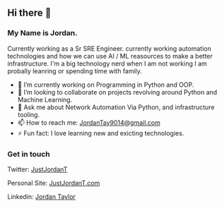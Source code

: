 ## Hi there 👋

### My Name is Jordan.

Currently working as a Sr SRE Engineer. currently working automation technologies and how we can use AI / ML reasources to make a better infrastructure. I'm a big technology nerd when I am not working I am probally leanring or spending time with family.

- 🔭 I’m currently working on Programming in Python and OOP.
- 👯 I’m looking to collaborate on projects revolving around Python and Machine Learning.
- 💬 Ask me about Network Automation Via Python, and infrastructure tooling.
- 📫 How to reach me: JordanTay9014@gmail.com
- ⚡ Fun fact: I love learning new and exicting technologies.

### Get in touch

Twitter: [JustJordanT](https://twitter.com/Just_Jordan_T)

Personal Site: [JustJordanT.com](JustJordanT.com)

Linkedin: [Jordan Taylor](https://www.linkedin.com/in/jordan-taylor-3555aba6/)
<!--
**JustJordanT/JustJordanT** is a ✨ _special_ ✨ repository because its `README.md` (this file) appears on your GitHub profile.

Here are some ideas to get you started:

- 🔭 I’m currently working on ...
- 🌱 I’m currently learning ...
- 👯 I’m looking to collaborate on ...
- 🤔 I’m looking for help with ...
- 💬 Ask me about ...
- 📫 How to reach me: ...
- 😄 Pronouns: ...
- ⚡ Fun fact: ...
-->

